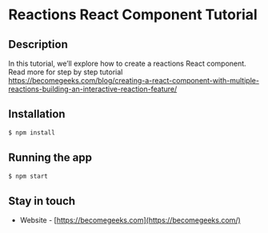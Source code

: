 # Reactions React Component Tutorial

## Description

In this tutorial, we’ll explore how to create a reactions React component.
Read more for step by step tutorial
https://becomegeeks.com/blog/creating-a-react-component-with-multiple-reactions-building-an-interactive-reaction-feature/

## Installation

```bash
$ npm install
```

## Running the app

```bash
$ npm start
```

## Stay in touch
- Website - [https://becomegeeks.com](https://becomegeeks.com/)
